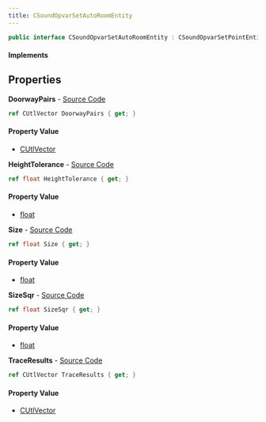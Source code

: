 ```yaml
---
title: CSoundOpvarSetAutoRoomEntity
---
```


```csharp
public interface CSoundOpvarSetAutoRoomEntity : CSoundOpvarSetPointEntity, CSoundOpvarSetPointBase, CBaseEntity, CEntityInstance, ISchemaClass<CEntityInstance>, ISchemaClass<CBaseEntity>, ISchemaClass<CSoundOpvarSetPointBase>, ISchemaClass<CSoundOpvarSetPointEntity>, ISchemaClass<CSoundOpvarSetAutoRoomEntity>, ISchemaField, ISchemaClass, INativeHandle
```

#### Implements

## Properties

**DoorwayPairs** - [Source Code](https://github.com/swiftly-solution/swiftlys2/blob/master/managed/src/SwiftlyS2.Generated/Schemas/Interfaces/CSoundOpvarSetAutoRoomEntity.cs#L20)

```csharp
ref CUtlVector DoorwayPairs { get; }
```

#### Property Value

- [CUtlVector](/docs/api/shared/natives/cutlvector)

**HeightTolerance** - [Source Code](https://github.com/swiftly-solution/swiftlys2/blob/master/managed/src/SwiftlyS2.Generated/Schemas/Interfaces/CSoundOpvarSetAutoRoomEntity.cs#L24)

```csharp
ref float HeightTolerance { get; }
```

#### Property Value

- [float](https://learn.microsoft.com/dotnet/api/system.single)

**Size** - [Source Code](https://github.com/swiftly-solution/swiftlys2/blob/master/managed/src/SwiftlyS2.Generated/Schemas/Interfaces/CSoundOpvarSetAutoRoomEntity.cs#L22)

```csharp
ref float Size { get; }
```

#### Property Value

- [float](https://learn.microsoft.com/dotnet/api/system.single)

**SizeSqr** - [Source Code](https://github.com/swiftly-solution/swiftlys2/blob/master/managed/src/SwiftlyS2.Generated/Schemas/Interfaces/CSoundOpvarSetAutoRoomEntity.cs#L26)

```csharp
ref float SizeSqr { get; }
```

#### Property Value

- [float](https://learn.microsoft.com/dotnet/api/system.single)

**TraceResults** - [Source Code](https://github.com/swiftly-solution/swiftlys2/blob/master/managed/src/SwiftlyS2.Generated/Schemas/Interfaces/CSoundOpvarSetAutoRoomEntity.cs#L17)

```csharp
ref CUtlVector TraceResults { get; }
```

#### Property Value

- [CUtlVector](/docs/api/shared/natives/cutlvector)

